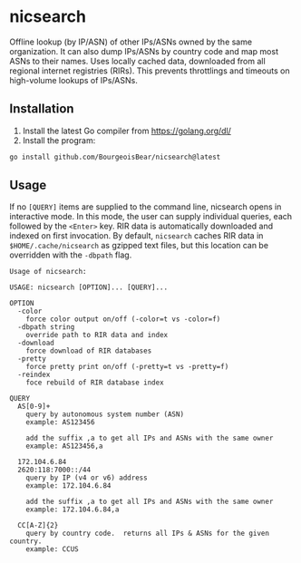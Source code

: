 # nicsearch
Offline lookup (by IP/ASN) of other IPs/ASNs owned by the same organization.  It can also dump IPs/ASNs by country code and map most ASNs to their names.  Uses locally cached data, downloaded from all regional internet registries (RIRs).  This prevents throttlings and timeouts on high-volume lookups of IPs/ASNs.

## Installation

1. Install the latest Go compiler from https://golang.org/dl/
2. Install the program:

```sh
go install github.com/BourgeoisBear/nicsearch@latest
```

## Usage

If no `[QUERY]` items are supplied to the command line, nicsearch opens in interactive mode.  In this mode, the user can supply individual queries, each followed by the `<Enter>` key.  RIR data is automatically downloaded and indexed on first invocation.  By default, `nicsearch` caches RIR data in `$HOME/.cache/nicsearch` as gzipped text files, but this location can be overridden with the `-dbpath` flag.

```
Usage of nicsearch:

USAGE: nicsearch [OPTION]... [QUERY]...

OPTION
  -color
    force color output on/off (-color=t vs -color=f)
  -dbpath string
    override path to RIR data and index
  -download
    force download of RIR databases
  -pretty
    force pretty print on/off (-pretty=t vs -pretty=f)
  -reindex
    foce rebuild of RIR database index
        
QUERY
  AS[0-9]+
    query by autonomous system number (ASN)
    example: AS123456

    add the suffix ,a to get all IPs and ASNs with the same owner
    example: AS123456,a
  	
  172.104.6.84
  2620:118:7000::/44
    query by IP (v4 or v6) address
    example: 172.104.6.84
    
    add the suffix ,a to get all IPs and ASNs with the same owner
    example: 172.104.6.84,a
        
  CC[A-Z]{2}
    query by country code.  returns all IPs & ASNs for the given country.
    example: CCUS
      
```
